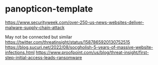 # panopticon-template

https://www.securityweek.com/over-250-us-news-websites-deliver-malware-supply-chain-attack

May not be connected but similar
https://twitter.com/threatinsight/status/1587865920130752515
https://blog.sucuri.net/2022/08/socgholish-5-years-of-massive-website-infections.html
https://www.proofpoint.com/us/blog/threat-insight/first-step-initial-access-leads-ransomware
